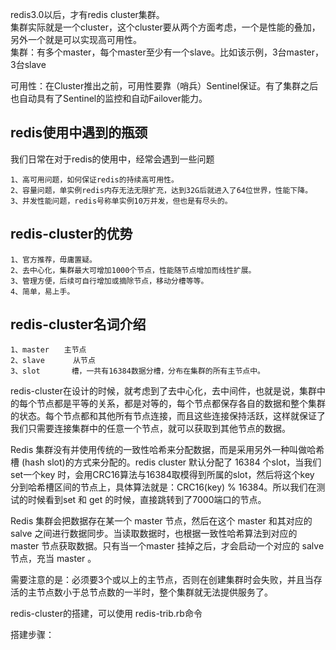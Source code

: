 
redis3.0以后，才有redis cluster集群。  
集群实际就是一个cluster，这个cluster要从两个方面考虑，一个是性能的叠加，另外一个就是可以实现高可用性。  
集群：有多个master，每个master至少有一个slave。比如该示例，3台master，3台slave  

可用性：在Cluster推出之前，可用性要靠（哨兵）Sentinel保证。有了集群之后也自动具有了Sentinel的监控和自动Failover能力。  


redis使用中遇到的瓶颈
---------------------------
我们日常在对于redis的使用中，经常会遇到一些问题
```
1、高可用问题，如何保证redis的持续高可用性。
2、容量问题，单实例redis内存无法无限扩充，达到32G后就进入了64位世界，性能下降。
3、并发性能问题，redis号称单实例10万并发，但也是有尽头的。
```

redis-cluster的优势　　
---------------------------
```
1、官方推荐，毋庸置疑。
2、去中心化，集群最大可增加1000个节点，性能随节点增加而线性扩展。
3、管理方便，后续可自行增加或摘除节点，移动分槽等等。
4、简单，易上手。
```

redis-cluster名词介绍
---------------------------
```
1、master　　主节点  
2、slave　　   从节点
3、slot　　　  槽，一共有16384数据分槽，分布在集群的所有主节点中。
```


redis-cluster在设计的时候，就考虑到了去中心化，去中间件，也就是说，集群中的每个节点都是平等的关系，都是对等的，每个节点都保存各自的数据和整个集群的状态。每个节点都和其他所有节点连接，而且这些连接保持活跃，这样就保证了我们只需要连接集群中的任意一个节点，就可以获取到其他节点的数据。

Redis 集群没有并使用传统的一致性哈希来分配数据，而是采用另外一种叫做哈希槽 (hash slot)的方式来分配的。redis cluster 默认分配了 16384 个slot，当我们set一个key 时，会用CRC16算法与16384取模得到所属的slot，然后将这个key 分到哈希槽区间的节点上，具体算法就是：CRC16(key) % 16384。所以我们在测试的时候看到set 和 get 的时候，直接跳转到了7000端口的节点。

Redis 集群会把数据存在某一个 master 节点，然后在这个 master 和其对应的salve 之间进行数据同步。当读取数据时，也根据一致性哈希算法到对应的 master 节点获取数据。只有当一个master 挂掉之后，才会启动一个对应的 salve 节点，充当 master 。

需要注意的是：必须要3个或以上的主节点，否则在创建集群时会失败，并且当存活的主节点数小于总节点数的一半时，整个集群就无法提供服务了。

redis-cluster的搭建，可以使用 redis-trib.rb命令   

搭建步骤：



